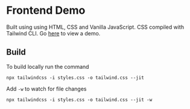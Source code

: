# Frontend Demo

Built using using HTML, CSS and Vanilla JavaScript. CSS compiled with Tailwind CLI. Go [here](https://benunyolo.github.io/micasa-frontend/) to view a demo.

## Build

To build locally run the command

```
npx tailwindcss -i styles.css -o tailwind.css --jit
```

Add `-w` to watch for file changes

```
npx tailwindcss -i styles.css -o tailwind.css --jit -w
```
